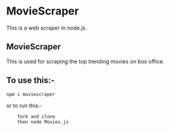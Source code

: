 # MovieScraper
This is a web scraper in node.js.

## MovieScraper
This is used for scraping the top trending movies on box office.
 
## To use this:-
 ```
 npm i moviescraper
```
or to run this:-
```
    fork and clone
    then node Movies.js
```


